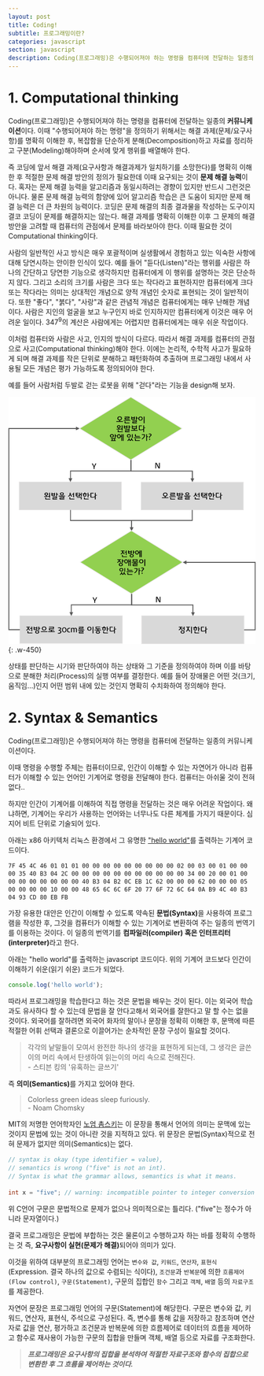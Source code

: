 ```yaml
---
layout: post
title: Coding!
subtitle: 프로그래밍이란?
categories: javascript
section: javascript
description: Coding(프로그래밍)은 수행되어져야 하는 명령을 컴퓨터에 전달하는 일종의 커뮤니케이션이다. 이때 "수행되어져야 하는 명령"을 정의하기 위해서는 해결 과제(문제/요구사항)를 명확히 이해한 후, 복잡함을 단순하게 분해(Decomposition)하고 자료를 정리하고 구분(Modeling)해야하며 순서에 맞게 행위를 배열해야 한다. 즉 코딩에 앞서 해결 과제(요구사항이 해결과제와 일치하기를 소망한다)를 명확히 이해한 후 적절한 문제 해결 방안의 정의가 필요한데 이때 요구되는 것이 문제 해결 능력이다. 혹자는 문제 해결 능력을 알고리즘과 동일시하려는 경향이 있지만 반드시 그런것은 아니다. 물론 문제 해결 능력의 함양에 있어 알고리즘 학습은 큰 도움이 되지만 문제 해결 능력은 더 큰 차원의 능력이다. 코딩은 문제 해결의 최종 결과물을 작성하는 도구이지 결코 코딩이 문제를 해결하지는 않는다. 해결 과제를 명확히 이해한 이후 그 문제의 해결 방안을 고려할 때 컴퓨터의 관점에서 문제를 바라보아야 한다. 이때 필요한 것이 Computational thinking이다.
---
```


# 1. Computational thinking

Coding(프로그래밍)은 수행되어져야 하는 명령을 컴퓨터에 전달하는 일종의 <strong>커뮤니케이션</strong>이다. 이때 "수행되어져야 하는 명령"을 정의하기 위해서는 해결 과제(문제/요구사항)를 명확히 이해한 후, 복잡함을 단순하게 분해(Decomposition)하고 자료를 정리하고 구분(Modeling)해야하며 순서에 맞게 행위를 배열해야 한다. 

즉 코딩에 앞서 해결 과제(요구사항과 해결과제가 일치하기를 소망한다)를 명확히 이해한 후 적절한 문제 해결 방안의 정의가 필요한데 이때 요구되는 것이 <strong>문제 해결 능력</strong>이다. 혹자는 문제 해결 능력을 알고리즘과 동일시하려는 경향이 있지만 반드시 그런것은 아니다. 물론 문제 해결 능력의 함양에 있어 알고리즘 학습은 큰 도움이 되지만 문제 해결 능력은 더 큰 차원의 능력이다. 코딩은 문제 해결의 최종 결과물을 작성하는 도구이지 결코 코딩이 문제를 해결하지는 않는다. 해결 과제를 명확히 이해한 이후 그 문제의 해결 방안을 고려할 때 컴퓨터의 관점에서 문제를 바라보아야 한다. 이때 필요한 것이 Computational thinking이다.

사람의 일반적인 사고 방식은 매우 포괄적이며 실생활에서 경험하고 있는 익숙한 사항에 대해 당연시하는 안이한 인식이 있다. 예를 들어 "듣다(Listen)"라는 행위를 사람은 하나의 간단하고 당연한 기능으로 생각하지만 컴퓨터에게 이 행위를 설명하는 것은 단순하지 않다. 그리고 소리의 크기를 사람은 크다 또는 작다라고 표현하지만 컴퓨터에게 크다 또는 작다라는 의미는 상대적인 개념으로 양적 개념인 숫자로 표현되는 것이 일반적이다. 또한 "좋다", "붉다", "사랑"과 같은 관념적 개념은 컴퓨터에게는 매우 난해한 개념이다. 사람은 지인의 얼굴을 보고 누구인지 바로 인지하지만 컴퓨터에게 이것은 매우 어려운 일이다. 347<sup>9</sup>의 계산은 사람에게는 어렵지만 컴퓨터에게는 매우 쉬운 작업이다.

이처럼 컴퓨터와 사람은 사고, 인지의 방식이 다르다. 따라서 해결 과제를 컴퓨터의 관점으로 사고(Computational thinking)해야 한다. 이에는 논리적, 수학적 사고가 필요하게 되며 해결 과제를 작은 단위로 분해하고 패턴화하여 추출하며 프로그래밍 내에서 사용될 모든 개념은 평가 가능하도록 정의되어야 한다.

예를 들어 사람처럼 두발로 걷는 로봇을 위해 "걷다"라는 기능을 design해 보자.

![walk](/img/walk.png)
{: .w-450}

상태를 판단하는 시기와 판단하여야 하는 상태와 그 기준을 정의하여야 하며 이를 바탕으로 분해한 처리(Process)의 실행 여부를 결정한다. 예를 들어 장애물은 어떤 것(크기, 움직임...)인지 어떤 범위 내에 있는 것인지 명확히 수치화하여 정의해야 한다.

# 2. Syntax & Semantics

Coding(프로그래밍)은 수행되어져야 하는 명령을 컴퓨터에 전달하는 일종의 커뮤니케이션이다.

이때 명령을 수행할 주체는 컴퓨터이므로, 인간이 이해할 수 있는 자연어가 아니라 컴퓨터가 이해할 수 있는 언어인 기계어로 명령을 전달해야 한다. 컴퓨터는 아쉬울 것이 전혀 없다..

하지만 인간이 기계어를 이해하여 직접 명령을 전달하는 것은 매우 어려운 작업이다. 왜냐하면, 기계어는 우리가 사용하는 언어와는 너무나도 다른 체계를 가지기 때문이다. 심지어 비트 단위로 기술되어 있다.

아래는 x86 아키텍처 리눅스 환경에서 그 유명한 ["hello world"](https://ko.wikipedia.org/wiki/Hello_world_%ED%94%84%EB%A1%9C%EA%B7%B8%EB%9E%A8)를 출력하는 기계어 코드이다.

```
7F 45 4C 46 01 01 01 00 00 00 00 00 00 00 00 00 02 00 03 00 01 00 00 00 35 40 B3 04 2C 00 00 00 00 00 00 00 00 00 00 00 34 00 20 00 01 00 00 00 00 00 00 00 00 40 B3 04 B2 0C EB 1C 62 00 00 00 62 00 00 00 05 00 00 00 00 10 00 00 48 65 6C 6C 6F 20 77 6F 72 6C 64 0A B9 4C 40 B3 04 93 CD 80 EB FB
```

가장 유용한 대안은 인간이 이해할 수 있도록 약속된 <strong>문법(Syntax)</strong>을 사용하여 프로그램을 작성한 후, 그것을 컴퓨터가 이해할 수 있는 기계어로 변환하여 주는 일종의 번역기를 이용하는 것이다. 이 일종의 번역기를 <strong>컴파일러(compiler) 혹은 인터프리터(interpreter)</strong>라고 한다.

아래는 "hello world"를 출력하는 javascript 코드이다. 위의 기계어 코드보다 인간이 이해하기 쉬운(읽기 쉬운) 코드가 되었다.

```javascript
console.log('hello world');
```

따라서 프로그래밍을 학습한다고 하는 것은 문법을 배우는 것이 된다. 이는 외국어 학습과도 유사하다 할 수 있는데 문법을 잘 안다고해서 외국어를 잘한다고 말 할 수는 없을 것이다. 외국어를 잘하려면 외국어 화자의 말이나 문장을 정확히 이해한 후, 문맥에 따른 적절한 어휘 선택과 결론으로 이끌어가는 순차적인 문장 구성이 필요할 것이다.

> 각각의 낱말들이 모여서 완전한 하나의 생각을 표현하게 되는데, 그 생각은 글쓴이의 머리 속에서 탄생하여 읽는이의 머리 속으로 전해진다.  
\- 스티븐 킹의 '유혹하는 글쓰기'

즉 <strong>의미(Semantics)</strong>를 가지고 있어야 한다.

> Colorless green ideas sleep furiously.  
\- Noam Chomsky

MIT의 저명한 언어학자인 [노엄 촘스키](https://ko.wikipedia.org/wiki/%EB%85%B8%EC%97%84_%EC%B4%98%EC%8A%A4%ED%82%A4)는 이 문장을 통해서 언어의 의미는 문맥에 있는 것이지 문법에 있는 것이 아니란 것을 지적하고 있다. 위 문장은 문법(Syntax)적으로 전혀 문제가 없지만 의미(Semantics)는 없다.

```c
// syntax is okay (type identifier = value),
// semantics is wrong ("five" is not an int).
// Syntax is what the grammar allows, semantics is what it means.

int x = "five"; // warning: incompatible pointer to integer conversion initializing 'int' with an expression of type 'char [5]' [-Wint-conversion]
```

위 C언어 구문은 문법적으로 문제가 없으나 의미적으로는 틀리다. ("five"는 정수가 아니라 문자열이다.)

결국 프로그래밍은 문법에 부합하는 것은 물론이고 수행하고자 하는 바를 정확히 수행하는 것 즉, <strong>요구사항이 실현(문제가 해결)</strong>되어야 의미가 있다.

이것을 위하여 대부분의 프로그래밍 언어는 `변수와 값`, `키워드`, `연산자`, `표현식`(Expression. 결국 하나의 값으로 수렴되는 식이다), `조건문`과 `반복문`에 의한 `흐름제어(Flow control)`, `구문(Statement)`, 구문의 집합인 `함수` 그리고 `객체`, `배열` 등의 `자료구조`를 제공한다.

자연어 문장은 프로그래밍 언어의 구문(Statement)에 해당한다. 구문은 변수와 값, 키워드, 연산자, 표현식, 주석으로 구성된다. 즉, 변수를 통해 값을 저장하고 참조하며 연산자로 값을 연산, 평가하고 조건문과 반복문에 의한 흐름제어로 데이터의 흐름을 제어하고 함수로 재사용이 가능한 구문의 집합을 만들며 객체, 배열 등으로 자료를 구조화한다.

> ***프로그래밍은 요구사항의 집합을 분석하여 적절한 자료구조와 함수의 집합으로 변환한 후 그 흐름을 제어하는 것이다.***
